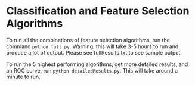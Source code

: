 # Classification and Feature Selection Algorithms

To run all the combinations of feature selection algorithms, run the command `python full.py`. Warning, this will take 3-5 hours to run and produce a lot of output. Please see fullResults.txt to see sample output.

To run the 5 highest performing algorithms, get more detailed results, and an ROC curve, run `python detailedResults.py`. This will take around a minute to run.